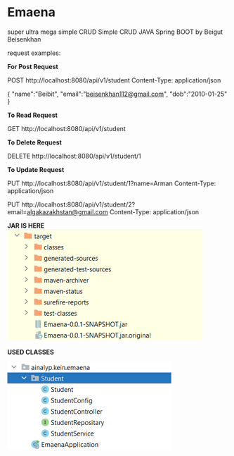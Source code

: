 # Emaena
super ultra mega simple CRUD
Simple CRUD JAVA Spring BOOT by Beigut Beisenkhan

request examples:


**For Post Request**

POST http://localhost:8080/api/v1/student
Content-Type: application/json

{
"name":"Beibit",
"email":"beisenkhan112@gmail.com",
"dob":"2010-01-25"
}

**To Read Request**

GET http://localhost:8080/api/v1/student

**To Delete Request**

DELETE http://localhost:8080/api/v1/student/1

**To Update Request**

PUT http://localhost:8080/api/v1/student/1?name=Arman
Content-Type: application/json

PUT http://localhost:8080/api/v1/student/2?email=algakazakhstan@gmail.com
Content-Type: application/json

**JAR IS HERE**
![img.png](img.png)


**USED CLASSES**

![img_1.png](img_1.png)
